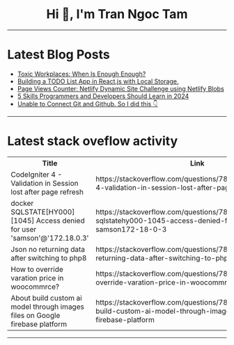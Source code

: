 <h1 align="center">Hi 👋, I'm Tran Ngoc Tam</h1>

---

# Latest Blog Posts 
<!-- BLOG-POST-LIST:START -->
- [Toxic Workplaces: When Is Enough Enough?](https://dev.to/devteam/toxic-workplaces-when-is-enough-enough-3cm)
- [Building a TODO List App in React.js with Local Storage.](https://dev.to/vyan/building-a-todo-list-app-in-reactjs-with-local-storage-3fkg)
- [Page Views Counter: Netlify Dynamic Site Challenge using Netlify Blobs](https://dev.to/kanani_nirav/page-views-counter-netlify-dynamic-site-challenge-using-netlify-blobs-314c)
- [5 Skills Programmers and Developers Should Learn in 2024](https://dev.to/somadevtoo/5-skills-programmers-and-developers-should-learn-in-2024-3bmp)
- [Unable to Connect Git and Github. So I did this 👇](https://dev.to/vijaythapa/unable-to-connect-git-and-github-so-i-did-this-1353)
<!-- BLOG-POST-LIST:END -->

---

# Latest stack oveflow activity
<table>
  <tr><th>Title</th><th>Link</th></tr>
  <!-- STACKOVERFLOW:START --><tr><td>CodeIgniter 4 - Validation in Session lost after page refresh</td><td>https://stackoverflow.com/questions/78463543/codeigniter-4-validation-in-session-lost-after-page-refresh</td></tr><tr><td>docker SQLSTATE[HY000] [1045] Access denied for user &#39;samson&#39;@&#39;172.18.0.3&#39;</td><td>https://stackoverflow.com/questions/78463528/docker-sqlstatehy000-1045-access-denied-for-user-samson172-18-0-3</td></tr><tr><td>Json no returning data after switching to php8</td><td>https://stackoverflow.com/questions/78463513/json-no-returning-data-after-switching-to-php8</td></tr><tr><td>How to override varation price in woocommrce?</td><td>https://stackoverflow.com/questions/78463492/how-to-override-varation-price-in-woocommrce</td></tr><tr><td>About build custom ai model through images files on Google firebase platform</td><td>https://stackoverflow.com/questions/78463487/about-build-custom-ai-model-through-images-files-on-google-firebase-platform</td></tr><!-- STACKOVERFLOW:END -->
</table>

---


